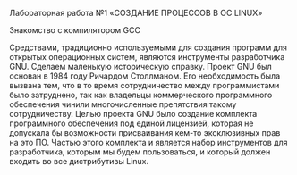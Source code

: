 Лабораторная работа №1 «СОЗДАНИЕ ПРОЦЕССОВ В ОС LINUX»

Знакомство с компилятором GCC


Средствами, традиционно используемыми для создания программ для открытых операционных систем, являются инструменты разработчика GNU. Сделаем маленькую историческую справку. Проект GNU был основан в 1984 году Ричардом Столлманом. Его необходимость была вызвана тем, что в то время сотрудничество между программистами было затруднено, так как владельцы коммерческого программного обеспечения чинили многочисленные препятствия такому сотрудничеству. Целью проекта GNU было создание комплекта программного обеспечения под единой лицензией, которая не допускала бы возможности присваивания кем-то эксклюзивных прав на это ПО. Частью этого комплекта и является набор инструментов для разработчика, которым мы будем пользоваться, и который должен входить во все дистрибутивы Linux.
